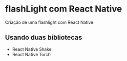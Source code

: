 # flashLight com React Native

Criação de uma flashlight com React Native
## Usando duas bibliotecas 
- React Native Shake
- React Native Torch
